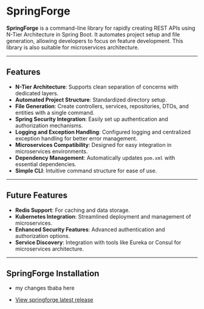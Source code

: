# SpringForge

**SpringForge** is a command-line library for rapidly creating REST APIs using N-Tier Architecture in Spring Boot. It automates project setup and file generation, allowing developers to focus on feature development. This library is also suitable for microservices architecture.

---

## Features

- **N-Tier Architecture**: Supports clean separation of concerns with dedicated layers.
- **Automated Project Structure**: Standardized directory setup.
- **File Generation**: Create controllers, services, repositories, DTOs, and entities with a single command.
- **Spring Security Integration**: Easily set up authentication and authorization mechanisms.
- **Logging and Exception Handling**: Configured logging and centralized exception handling for better error management.
- **Microservices Compatibility**: Designed for easy integration in microservices environments.
- **Dependency Management**: Automatically updates `pom.xml` with essential dependencies.
- **Simple CLI**: Intuitive command structure for ease of use.

---

## Future Features

- **Redis Support**: For caching and data storage.
- **Kubernetes Integration**: Streamlined deployment and management of microservices.
- **Enhanced Security Features**: Advanced authentication and authorization options.
- **Service Discovery**: Integration with tools like Eureka or Consul for microservices architecture.

---

## SpringForge Installation

- my changes tbaba here

- [View springforge latest release ](https://github.com/JustUs-Devs/springforge/releases/tag/v0.1.1)

